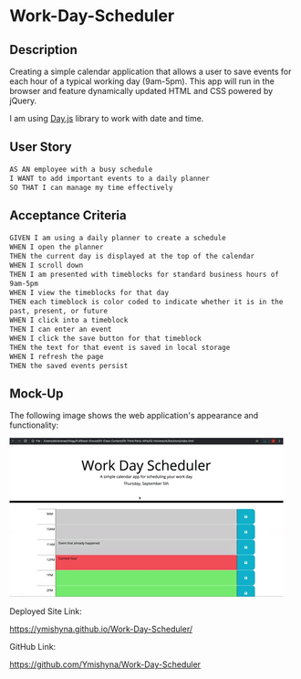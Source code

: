 # Work-Day-Scheduler

## Description
Creating a simple calendar application that allows a user to save events for each hour of a typical working day (9am-5pm). This app will run in the browser and feature dynamically updated HTML and CSS powered by jQuery.

I am using [Day.js](https://day.js.org/en/) library to work with date and time.


## User Story

```
AS AN employee with a busy schedule
I WANT to add important events to a daily planner
SO THAT I can manage my time effectively
```

## Acceptance Criteria

```
GIVEN I am using a daily planner to create a schedule
WHEN I open the planner
THEN the current day is displayed at the top of the calendar
WHEN I scroll down
THEN I am presented with timeblocks for standard business hours of 9am-5pm
WHEN I view the timeblocks for that day
THEN each timeblock is color coded to indicate whether it is in the past, present, or future
WHEN I click into a timeblock
THEN I can enter an event
WHEN I click the save button for that timeblock
THEN the text for that event is saved in local storage
WHEN I refresh the page
THEN the saved events persist
```

## Mock-Up

The following image shows the web application's appearance and functionality:

![A user clicks on slots on the color-coded calendar and edits the events.](./assets/images/Scheduler-demo.gif)

Deployed Site Link:

https://ymishyna.github.io/Work-Day-Scheduler/

GitHub Link:

https://github.com/Ymishyna/Work-Day-Scheduler